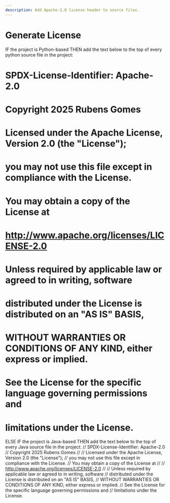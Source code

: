 ```yaml
---
description: Add Apache-2.0 license header to source files.
---
```


# Generate License

IF the project is Python-based
THEN add the text below to the top of every python source file in the project:
# SPDX-License-Identifier: Apache-2.0
# Copyright 2025 Rubens Gomes
#
# Licensed under the Apache License, Version 2.0 (the "License");
# you may not use this file except in compliance with the License.
# You may obtain a copy of the License at
#
#     http://www.apache.org/licenses/LICENSE-2.0
#
# Unless required by applicable law or agreed to in writing, software
# distributed under the License is distributed on an "AS IS" BASIS,
# WITHOUT WARRANTIES OR CONDITIONS OF ANY KIND, either express or implied.
# See the License for the specific language governing permissions and
# limitations under the License.

ELSE IF the project is Java-based
THEN add the text below to the top of every Java source file in the project:
// SPDX-License-Identifier: Apache-2.0
// Copyright 2025 Rubens Gomes
//
// Licensed under the Apache License, Version 2.0 (the "License");
// you may not use this file except in compliance with the License.
// You may obtain a copy of the License at
//
//     http://www.apache.org/licenses/LICENSE-2.0
//
// Unless required by applicable law or agreed to in writing, software
// distributed under the License is distributed on an "AS IS" BASIS,
// WITHOUT WARRANTIES OR CONDITIONS OF ANY KIND, either express or implied.
// See the License for the specific language governing permissions and
// limitations under the License.


